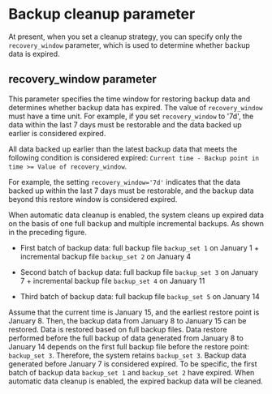 # Backup cleanup parameter

At present, when you set a cleanup strategy, you can specify only the `recovery_window` parameter, which is used to determine whether backup data is expired.

## recovery_window parameter

This parameter specifies the time window for restoring backup data and determines whether backup data has expired. The value of `recovery_window` must have a time unit. For example, if you set `recovery_window` to '7d', the data within the last 7 days must be restorable and the data backed up earlier is considered expired.

All data backed up earlier than the latest backup data that meets the following condition is considered expired: `Current time - Backup point in time >= Value of recovery_window`.

For example, the setting `recovery_window='7d'` indicates that the data backed up within the last 7 days must be restorable, and the backup data beyond this restore window is considered expired.

<!-- The following example shows how to determine whether backup data has expired after you specify `recovery_window`, as shown in the following figure.

![Automatic backup cleanup](https://obbusiness-private.oss-cn-shanghai.aliyuncs.com/doc/img/observer-enterprise/V4.0.0/user-guide/backup_delete_picture.png) -->

When automatic data cleanup is enabled, the system cleans up expired data on the basis of one full backup and multiple incremental backups. As shown in the preceding figure.

* First batch of backup data: full backup file `backup_set 1` on January 1 + incremental backup file `backup_set 2` on January 4

* Second batch of backup data: full backup file `backup_set 3` on January 7 + incremental backup file `backup_set 4` on January 11

* Third batch of backup data: full backup file `backup_set 5` on January 14

Assume that the current time is January 15, and the earliest restore point is January 8. Then, the backup data from January 8 to January 15 can be restored.  Data is restored based on full backup files. Data restore performed before the full backup of data generated from January 8 to January 14 depends on the first full backup file before the restore point: `backup_set 3`. Therefore, the system retains `backup_set 3`. Backup data generated before January 7 is considered expired. To be specific, the first batch of backup data `backup_set 1` and `backup_set 2` have expired. When automatic data cleanup is enabled, the expired backup data will be cleaned.
